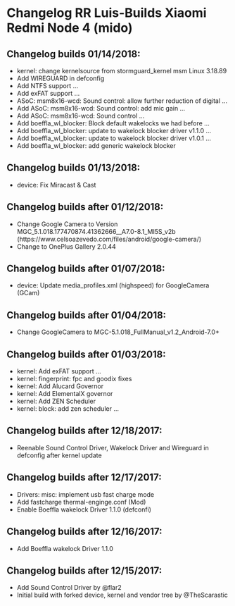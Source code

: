 <h1>Changelog RR Luis-Builds Xiaomi Redmi Node 4 (mido)</h1>
<p></p>
<h2>Changelog builds 01/14/2018:</h2>
<ul>
<li>kernel: change kernelsource from stormguard_kernel msm Linux 3.18.89</li>
<li>Add WIREGUARD in defconfig</li>
<li>Add NTFS support  …</li>
<li>Add exFAT support  …</li>
<li>ASoC: msm8x16-wcd: Sound control: allow further reduction of digital …</li>
<li>Add ASoC: msm8x16-wcd: Sound control: add mic gain  …</li>
<li>Add ASoC: msm8x16-wcd: Sound control  …</li>
<li>Add boeffla_wl_blocker: Block default wakelocks we had before  …</li>
<li>Add boeffla_wl_blocker: update to wakelock blocker driver v1.1.0  …</li>
<li>Add boeffla_wl_blocker: update to wakelock blocker driver v1.0.1  …</li>
<li>Add boeffla_wl_blocker: add generic wakelock blocker </li>
</ul>

<h2>Changelog builds 01/13/2018:</h2>
<ul>
 <li>device: Fix Miracast & Cast</li>
</ul>

<h2>Changelog builds after 01/12/2018:</h2>
<ul>
<li>Change Google Camera to Version MGC_5.1.018.177470874.41362666__A7.0-8.1_MI5S_v2b (https://www.celsoazevedo.com/files/android/google-camera/)</li>
<li>Change to OnePlus Gallery 2.0.44</li>
</ul>

<h2>Changelog builds after 01/07/2018:</h2>
<ul>
 <li>device: Update media_profiles.xml (highspeed) for GoogleCamera (GCam)</li>
</ul>

<h2>Changelog builds after 01/04/2018:</h2>
<ul>
 <li>Change GoogleCamera to MGC-5.1.018_FullManual_v1.2_Android-7.0+</li>
</ul>

<h2>Changelog builds after 01/03/2018:</h2>
<ul>
<li>kernel: Add exFAT support  …</li>
<li>kernel: fingerprint: fpc and goodix fixes</li>
<li>kernel: Add Alucard Governor</li>
<li>kernel: Add ElementalX governor</li>
<li>kernel: Add ZEN Scheduler</li>
<li>kernel: block: add zen scheduler  … </li>
</ul>

<h2>Changelog builds after 12/18/2017:</h2>
<ul>
<li>Reenable Sound Control Driver, Wakelock Driver and Wireguard in defconfig after kernel update</li>
</ul>

<h2>Changelog builds after 12/17/2017:</h2>
<ul>
 <li>Drivers: misc: implement usb fast charge mode</li>
 <li>Add fastcharge thermal-enginge.conf (Mod)</li>
 <li>Enable Boeffla wakelock Driver 1.1.0 (defconfi)</li>
</ul>

<h2>Changelog builds after 12/16/2017:</h2>
<ul>
<li>Add Boeffla wakelock Driver 1.1.0</li>
</ul>

<h2>Changelog builds after 12/15/2017:</h2>
<ul>
<li>Add Sound Control Driver by @flar2</li>
<li>Initial build with forked device, kernel and vendor tree by @TheScarastic
</ul>
